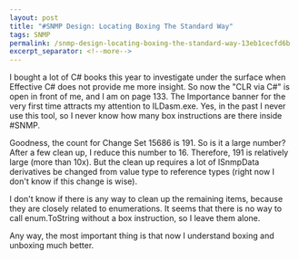 ```yaml
---
layout: post
title: "#SNMP Design: Locating Boxing The Standard Way"
tags: SNMP
permalink: /snmp-design-locating-boxing-the-standard-way-13eb1cecfd6b
excerpt_separator: <!--more-->
---
```

I bought a lot of C# books this year to investigate under the surface when Effective C# does not provide me more insight. So now the "CLR via C#" is open in front of me, and I am on page 133. The Importance banner for the very first time attracts my attention to ILDasm.exe. Yes, in the past I never use this tool, so I never know how many box instructions are there inside #SNMP.
<!--more-->

Goodness, the count for Change Set 15686 is 191. So is it a large number? After a few clean up, I reduce this number to 16. Therefore, 191 is relatively large (more than 10x). But the clean up requires a lot of ISnmpData derivatives be changed from value type to reference types (right now I don't know if this change is wise).

I don't know if there is any way to clean up the remaining items, because they are closely related to enumerations. It seems that there is no way to call enum.ToString without a box instruction, so I leave them alone.

Any way, the most important thing is that now I understand boxing and unboxing much better.
